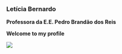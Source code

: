 ### Letícia Bernardo
**Professora da E.E. Pedro Brandão dos Reis**

**Welcome to my profile** 

![](https://media1.tenor.com/m/fAKIFrYkfpAAAAAd/sad-sad-cat.gif)
<!--
**Pro-Leticia/Pro-Leticia** is a ✨ _special_ ✨ repository because its `README.md` (this file) appears on your GitHub profile.

Here are some ideas to get you started:

- 🔭 I’m currently working on ...
- 🌱 I’m currently learning ...
- 👯 I’m looking to collaborate on ...
- 🤔 I’m looking for help with ...
- 💬 Ask me about ...
- 📫 How to reach me: ...
- 😄 Pronouns: ...
- ⚡ Fun fact: ...
-->
